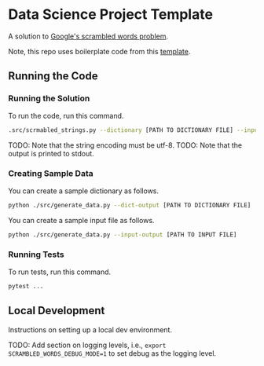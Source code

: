 # Data Science Project Template

A solution to [Google's scrambled words problem](https://codingcompetitions.withgoogle.com/kickstart/round/0000000000050edf/0000000000051004).

Note, this repo uses boilerplate code from this [template](https://github.com/mark-curran/data-science-project-template).

## Running the Code

### Running the Solution

To run the code, run this command.

```bash
.src/scrmabled_strings.py --dictionary [PATH TO DICTIONARY FILE] --input [PATH TO INPUT FILE]
```

TODO: Note that the string encoding must be utf-8.
TODO: Note that the output is printed to stdout.

### Creating Sample Data

You can create a sample dictionary as follows.

```bash
python ./src/generate_data.py --dict-output [PATH TO DICTIONARY FILE]
```

You can create a sample input file as follows.

```bash
python ./src/generate_data.py --input-output [PATH TO INPUT FILE]
```

### Running Tests

To run tests, run this command.

```bash
pytest ...
```

## Local Development

Instructions on setting up a local dev environment.

TODO: Add section on logging levels, i.e., `export SCRAMBLED_WORDS_DEBUG_MODE=1` to set debug as the logging level.
